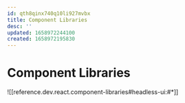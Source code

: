 ```yaml
---
id: qth8qinx740q10li927mvbx
title: Component Libraries
desc: ''
updated: 1658972244100
created: 1658972195830
---
```

# Component Libraries

![[reference.dev.react.component-libraries#headless-ui:#*]]
